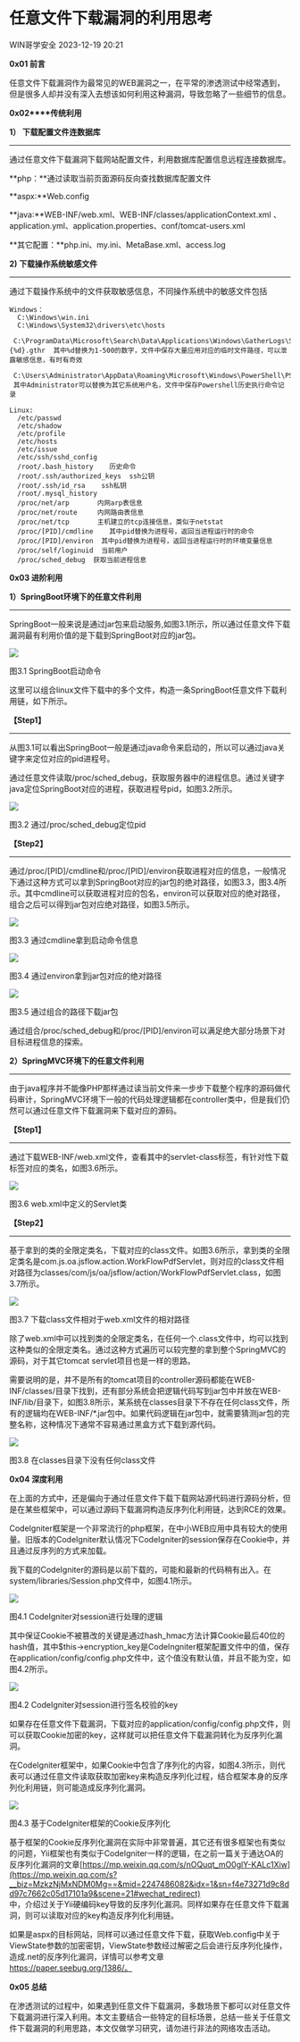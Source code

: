 #  任意文件下载漏洞的利用思考   
 WIN哥学安全   2023-12-19 20:21  
  
**0x01 前言**  
  
  
  
任意文件下载漏洞作为最常见的WEB漏洞之一，在平常的渗透测试中经常遇到，但是很多人却并没有深入去想该如何利用这种漏洞，导致忽略了一些细节的信息。  
  
  
**0x02****传统利用**  
  
  
  
**1） 下载配置文件连数据库**  
  
****  
通过任意文件下载漏洞下载网站配置文件，利用数据库配置信息远程连接数据库。  
  
  
**php：**通过读取当前页面源码反向查找数据库配置文件  
  
**aspx:**Web.config  
  
**java:**WEB-INF/web.xml、WEB-INF/classes/applicationContext.xml 、application.yml、application.properties、conf/tomcat-users.xml  
  
**其它配置：**php.ini、my.ini、MetaBase.xml、access.log  
  
  
**2) 下载操作系统敏感文件**  
  
****  
通过下载操作系统中的文件获取敏感信息，不同操作系统中的敏感文件包括  
  
```
Windows：
  C:\Windows\win.ini
  C:\Windows\System32\drivers\etc\hosts 
  C:\ProgramData\Microsoft\Search\Data\Applications\Windows\GatherLogs\SystemIndex\SystemIndex.{%d}.gthr  其中%d替换为1-500的数字，文件中保存大量应用对应的临时文件路径，可以泄露敏感信息，有时有奇效
  C:\Users\Administrator\AppData\Roaming\Microsoft\Windows\PowerShell\PSReadline\ConsoleHost_history.txt  其中Administrator可以替换为其它系统用户名，文件中保存Powershell历史执行命令记录
```  
```
Linux:
  /etc/passwd
  /etc/shadow
  /etc/profile
  /etc/hosts
  /etc/issue
  /etc/ssh/sshd_config
  /root/.bash_history    历史命令
  /root/.ssh/authorized_keys  ssh公钥
  /root/.ssh/id_rsa    ssh私钥
  /root/.mysql_history  
  /proc/net/arp       内网arp表信息
  /proc/net/route     内网路由表信息
  /proc/net/tcp       主机建立的tcp连接信息，类似于netstat
  /proc/[PID]/cmdline    其中pid替换为进程号，返回当进程运行时的命令
  /proc/[PID]/environ  其中pid替换为进程号，返回当进程运行时的环境变量信息
  /proc/self/loginuid  当前用户
  /proc/sched_debug  获取当前进程信息
```  
  
  
**0x03 进阶利用**  
  
  
  
**1）SpringBoot环境下的任意文件利用**  
  
****  
SpringBoot一般来说是通过jar包来启动服务,如图3.1所示，所以通过任意文件下载漏洞最有利用价值的是下载到SpringBoot对应的jar包。  
  
  
![](https://mmbiz.qpic.cn/sz_mmbiz_png/4yJaCArQwpAXukv12tMPyW0ibP0aMqDJV8HCk02zotZPSvvSoR0jWOgOf95q1hnkHMjZBWngQoEoTAZiczxVk9NQ/640?wx_fmt=png&from=appmsg "")  
  
图3.1 SpringBoot启动命令  
  
  
这里可以组合linux文件下载中的多个文件，构造一条SpringBoot任意文件下载利用链，如下所示。  
  
  
**【Step1】**  
  
****  
从图3.1可以看出SpringBoot一般是通过java命令来启动的，所以可以通过java关键字来定位对应的pid进程号。  
  
  
通过任意文件读取/proc/sched_debug，获取服务器中的进程信息。通过关键字java定位SpringBoot对应的进程，获取进程号pid，如图3.2所示。  
  
  
![](https://mmbiz.qpic.cn/sz_mmbiz_png/4yJaCArQwpAXukv12tMPyW0ibP0aMqDJVETiakyRvmZgLRvP6ZgjNjNaRsJKOibKnJleqOWWRa7Azu7CRunibyFSvA/640?wx_fmt=png&from=appmsg "")  
  
图3.2 通过/proc/sched_debug定位pid  
  
  
**【Step2】**  
  
****  
通过/proc/[PID]/cmdline和/proc/[PID]/environ获取进程对应的信息，一般情况下通过这种方式可以拿到SpringBoot对应的jar包的绝对路径，如图3.3，图3.4所示。其中cmdline可以获取进程对应的包名，environ可以获取对应的绝对路径，组合之后可以得到jar包对应绝对路径，如图3.5所示。  
  
  
![](https://mmbiz.qpic.cn/sz_mmbiz_png/4yJaCArQwpAXukv12tMPyW0ibP0aMqDJVlfpNCwrGdicsUibMeOtAibOYA1TsjNia4WOfeykedJpkckl6KTbksuOu3w/640?wx_fmt=png&from=appmsg "")  
  
图3.3 通过cmdline拿到启动命令信息  
  
![](https://mmbiz.qpic.cn/sz_mmbiz_png/4yJaCArQwpAXukv12tMPyW0ibP0aMqDJVb7zRxagvofrwibwo3tiaD5uL7Miaa1qgXk1CkhKwr60XLPVzictKGdr32A/640?wx_fmt=png&from=appmsg "")  
  
图3.4 通过environ拿到jar包对应的绝对路径  
  
![](https://mmbiz.qpic.cn/sz_mmbiz_png/4yJaCArQwpAXukv12tMPyW0ibP0aMqDJVg5tVuszXPCB5mTwPO4jIes0Bp6SWo0pPZljmlLaemc6RgrWOtQMiagA/640?wx_fmt=png&from=appmsg "")  
  
图3.5 通过组合的路径下载jar包  
  
  
通过组合/proc/sched_debug和/proc/[PID]/environ可以满足绝大部分场景下对目标进程信息的探索。  
  
  
**2）SpringMVC环境下的任意文件利用**  
  
****  
由于java程序并不能像PHP那样通过读当前文件来一步步下载整个程序的源码做代码审计，SpringMVC环境下一般的代码处理逻辑都在controller类中，但是我们仍然可以通过任意文件下载漏洞来下载对应的源码。  
  
  
**【Step1】**  
  
****  
通过下载WEB-INF/web.xml文件，查看其中的servlet-class标签，有针对性下载标签对应的类名，如图3.6所示。  
  
![](https://mmbiz.qpic.cn/sz_mmbiz_png/4yJaCArQwpAXukv12tMPyW0ibP0aMqDJVhtiaGM1zsePjgtqwF5ylrSybJibE0vYVEOsLLaJuXqxPMyvXibr2g8wLw/640?wx_fmt=png&from=appmsg "")  
  
图3.6 web.xml中定义的Servlet类  
  
  
**【Step2】**  
  
****  
基于拿到的类的全限定类名，下载对应的class文件。如图3.6所示，拿到类的全限定类名是com.js.oa.jsflow.action.WorkFlowPdfServlet，则对应的class文件相对路径为classes/com/js/oa/jsflow/action/WorkFlowPdfServlet.class，如图3.7所示。  
  
![](https://mmbiz.qpic.cn/sz_mmbiz_png/4yJaCArQwpAXukv12tMPyW0ibP0aMqDJVvpbnOhqjibjwzbwzqgeXaicKScwzYmzcIXMdsH34EdcZjo3dibtD3PN6g/640?wx_fmt=png&from=appmsg "")  
  
图3.7 下载class文件相对于web.xml文件的相对路径  
  
  
除了web.xml中可以找到类的全限定类名，在任何一个.class文件中，均可以找到这种类似的全限定类名。通过这种方式遍历可以较完整的拿到整个SpringMVC的源码，对于其它tomcat servlet项目也是一样的思路。  
  
  
需要说明的是，并不是所有的tomcat项目的controller源码都能在WEB-INF/classes/目录下找到，还有部分系统会把逻辑代码写到jar包中并放在WEB-INF/lib/目录下，如图3.8所示，某系统在classes目录下不存在任何class文件，所有的逻辑均在WEB-INF/*.jar包中。如果代码逻辑在jar包中，就需要猜测jar包的完整名称，这种情况下通常不容易通过黑盒方式下载到源代码。  
  
  
![](https://mmbiz.qpic.cn/sz_mmbiz_png/4yJaCArQwpAXukv12tMPyW0ibP0aMqDJV6blhU0eJAUpcbk72G2CPYCOBGvexA5th0iboHdzzsTlB5e1SJPv9Z1A/640?wx_fmt=png&from=appmsg "")  
  
图3.8 在classes目录下没有任何class文件  
  
  
**0x04 深度利用**  
  
  
  
在上面的方式中，还是偏向于通过任意文件下载下载网站源代码进行源码分析，但是在某些框架中，可以通过源码下载漏洞构造反序列化利用链，达到RCE的效果。  
  
  
CodeIgniter框架是一个非常流行的php框架，在中小WEB应用中具有较大的使用量。旧版本的CodeIgniter默认情况下CodeIgniter的session保存在Cookie中，并且通过反序列的方式来加载。  
  
  
我下载的CodeIgniter的源码是以前下载的，可能和最新的代码稍有出入。在system/libraries/Session.php文件中，如图4.1所示。  
  
  
![](https://mmbiz.qpic.cn/sz_mmbiz_png/4yJaCArQwpAXukv12tMPyW0ibP0aMqDJVjoAo9d9MmrPuKcZDWznfEvyX132iaB9p1AXnnLfdhHWx6rshkXE5ribg/640?wx_fmt=png&from=appmsg "")  
  
图4.1 CodeIgniter对session进行处理的逻辑  
  
  
其中保证Cookie不被篡改的关键是通过hash_hmac方法计算Cookie最后40位的hash值，其中$this->encryption_key是CodeIngniter框架配置文件中的值，保存在application/config/config.php文件中，这个值没有默认值，并且不能为空，如图4.2所示。  
  
  
![](https://mmbiz.qpic.cn/sz_mmbiz_png/4yJaCArQwpAXukv12tMPyW0ibP0aMqDJVVqyVHsHLPsicraP50DRzQIPZgCh8IcOQq8qiaLuVumcrNWIjuNq7tKxw/640?wx_fmt=png&from=appmsg "")  
  
图4.2 CodeIgniter对session进行签名校验的key  
  
  
如果存在任意文件下载漏洞，下载对应的application/config/config.php文件，则可以获取Cookie加密的key，这样就可以把任意文件下载漏洞转化为反序列化漏洞。  
  
  
在CodeIgniter框架中，如果Cookie中包含了序列化的内容，如图4.3所示，则代表可以通过任意文件读取获取加密key来构造反序列化过程，结合框架本身的反序列化利用链，则可能造成反序列化漏洞。  
  
  
![](https://mmbiz.qpic.cn/sz_mmbiz_png/4yJaCArQwpAXukv12tMPyW0ibP0aMqDJVXl0eLN7p0XHcGrgUib5Jc4P7icZyib5C0JOwlGiaoCTUHl1YhJdfibwupcA/640?wx_fmt=png&from=appmsg "")  
  
图4.3 基于CodeIgniter框架的Cookie反序列化  
  
  
基于框架的Cookie反序列化漏洞在实际中非常普遍，其它还有很多框架也有类似的问题，Yii框架也有类似于CodeIgniter一样的逻辑，在之前一篇关于通达OA的反序列化漏洞的文章[https://mp.weixin.qq.com/s/nOQuqt_mO0glY-KALc1Xiw](https://mp.weixin.qq.com/s?__biz=MzkzNjMxNDM0Mg==&mid=2247486082&idx=1&sn=f4e73271d9c8dd97c7662c05d17101a9&scene=21#wechat_redirect)  
中，介绍过关于Yii硬编码key导致的反序列化漏洞。同样如果存在任意文件下载漏洞，则可以读取对应的key构造反序列化利用链。  
  
  
如果是aspx的目标网站，同样可以通过任意文件下载，获取Web.config中关于ViewState参数的加密密钥，ViewState参数经过解密之后会进行反序列化操作，造成.net的反序列化漏洞，详情可以参考文章  
https://paper.seebug.org/1386/。  
  
  
**0x05 总结**  
  
  
  
在渗透测试的过程中，如果遇到任意文件下载漏洞，多数场景下都可以对任意文件下载漏洞进行深入利用。本文主要结合一些特定的目标场景，总结一些关于任意文件下载漏洞的利用思路，本文仅做学习研究，请勿进行非法的网络攻击活动。  
  
  
  
  
  
  
  
  
